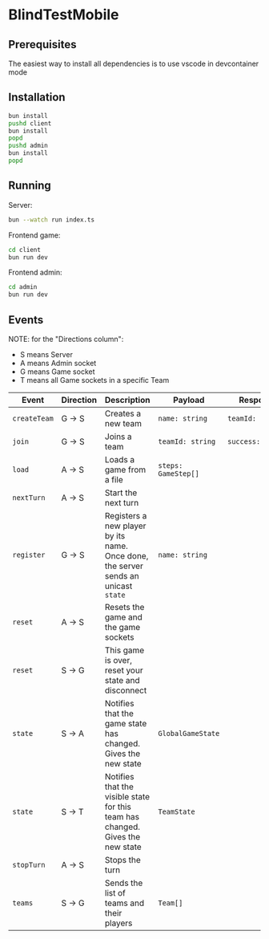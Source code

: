 # BlindTestMobile

## Prerequisites

The easiest way to install all dependencies is to use vscode in devcontainer mode

## Installation

```bash
bun install
pushd client
bun install
popd
pushd admin
bun install
popd
```

## Running

Server:

```bash
bun --watch run index.ts
```

Frontend game:

```bash
cd client
bun run dev
```

Frontend admin:

```bash
cd admin
bun run dev
```

## Events

NOTE: for the "Directions column":

- S means Server
- A means Admin socket
- G means Game socket
- T means all Game sockets in a specific Team

| Event        | Direction | Description                                                                        | Payload             | Response          |
| ------------ | --------- | ---------------------------------------------------------------------------------- | ------------------- | ----------------- |
| `createTeam` | G -> S    | Creates a new team                                                                 | `name: string`      | `teamId: string`  |
| `join`       | G -> S    | Joins a team                                                                       | `teamId: string`    | `success:boolean` |
| `load`       | A -> S    | Loads a game from a file                                                           | `steps: GameStep[]` |                   |
| `nextTurn`   | A -> S    | Start the next turn                                                                |                     |                   |
| `register`   | G -> S    | Registers a new player by its name. Once done, the server sends an unicast `state` | `name: string`      |                   |
| `reset`      | A -> S    | Resets the game and the game sockets                                               |                     |                   |
| `reset`      | S -> G    | This game is over, reset your state and disconnect                                 |                     |                   |
| `state`      | S -> A    | Notifies that the game state has changed. Gives the new state                      | `GlobalGameState`   |                   |
| `state`      | S -> T    | Notifies that the visible state for this team has changed. Gives the new state     | `TeamState`         |                   |
| `stopTurn`   | A -> S    | Stops the turn                                                                     |                     |                   |
| `teams`      | S -> G    | Sends the list of teams and their players                                          | `Team[]`            |                   |
